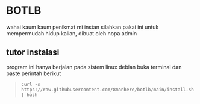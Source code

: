 # BOTLB
wahai kaum kaum penikmat mi instan silahkan pakai ini untuk mempermudah hidup kalian, dibuat oleh nopa admin

## tutor instalasi
program ini hanya berjalan pada sistem linux debian
buka terminal dan paste perintah berikut
 
> `curl -s https://raw.githubusercontent.com/8manhere/botlb/main/install.sh | bash`
